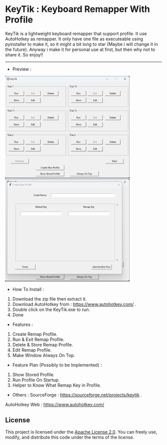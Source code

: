 # KeyTik : Keyboard Remapper With Profile
  KeyTik is a lightweight keyboard remapper that support profile. It use AutoHotkey as remapper.
It only have one file as executeable using pyinstaller to make it, so it might a bit long to 
star (Maybe i will change it in the future). Anyway i make it for personal use at first, but then 
why not to share it. So enjoy!!

------------------------------------------------------------------------------------------------------------------------------------------------------------------------------

* Preview :

<img src="Data/Picture/Preview.png" alt="Preview" width="400" />
<img src="Data/Picture/Preview_CreateProfile.png" alt="Preview_CreateProfile" width="400" />

* How To Install :
1. Download the zip file then extract it.
2. Download AutoHotkey from : https://www.autohotkey.com/ .
3. Double click on the KeyTik.exe to run.
4. Done

* Features :
1. Create Remap Profile.
2. Run & Exit Remap Profile.
3. Delete & Store Remap Profile.
4. Edit Remap Profile.
5. Make Window Always On Top.

* Feature Plan (Possibly to be Implemented) :
1. Show Stored Profile.
2. Run Profile On Startup.
3. Helper to Know What Remap Key in Profile.

* Others :
SourceForge : https://sourceforge.net/projects/keytik .

AutoHotkey Web :
https://www.autohotkey.com/

## License

This project is licensed under the [Apache License 2.0](http://www.apache.org/licenses/LICENSE-2.0). You can freely use, modify, and distribute this code under the terms of the license.

